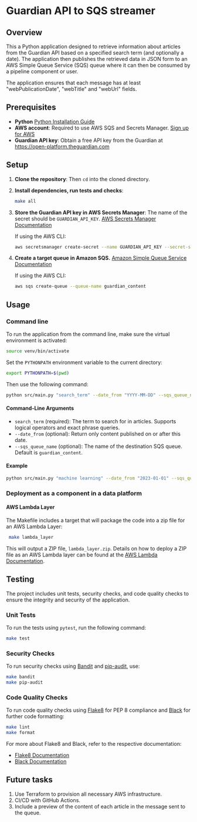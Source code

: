 # Guardian API to SQS streamer

## Overview
This a Python application designed to retrieve information about articles from the Guardian API based on a specified search term (and optionally a date). The application then publishes the retrieved data in JSON form to an AWS Simple Queue Service (SQS) queue where it can then be consumed by a pipeline component or user.

The application ensures that each message has at least "webPublicationDate", "webTitle" and "webUrl" fields.


## Prerequisites
- **Python** [Python Installation Guide](https://www.python.org/downloads/)
- **AWS account**: Required to use AWS SQS and Secrets Manager. [Sign up for AWS](https://aws.amazon.com/)
- **Guardian API key**: Obtain a free API key from the Guardian at https://open-platform.theguardian.com


## Setup
1. **Clone the repository**:
   Then `cd` into the cloned directory.
2. **Install dependencies, run tests and checks**:
   ```sh
   make all
   ```
3. **Store the Guardian API key in AWS Secrets Manager**:
   The name of the secret should be `GUARDIAN_API_KEY`. [AWS Secrets Manager Documentation](https://docs.aws.amazon.com/secretsmanager/)

   If using the AWS CLI:
   ```sh
   aws secretsmanager create-secret --name GUARDIAN_API_KEY --secret-string "your-api-key-here"
   ```
4. **Create a target queue in Amazon SQS.**
   [Amazon Simple Queue Service Documentation](https://docs.aws.amazon.com/sqs/)

   If using the AWS CLI:
   ```sh
   aws sqs create-queue --queue-name guardian_content
   ```



## Usage
### Command line
To run the application from the command line, make sure the virtual environment is activated:
```sh
source venv/bin/activate
```

Set the `PYTHONPATH` environment variable to the current directory:
```sh
export PYTHONPATH=$(pwd)
```

Then use the following command:
```sh
python src/main.py "search_term" --date_from "YYYY-MM-DD" --sqs_queue_name "queue_name"
```

#### Command-Line Arguments
- `search_term` (required): The term to search for in articles. Supports logical operators and exact phrase queries.
- `--date_from` (optional): Return only content published on or after this date.
- `--sqs_queue_name` (optional): The name of the destination SQS queue. Default is `guardian_content`.

#### Example
```sh
python src/main.py "machine learning" --date_from "2023-01-01" --sqs_queue_name "guardian_content"
```


### Deployment as a component in a data platform
#### AWS Lambda Layer
The Makefile includes a target that will package the code into a zip file for an AWS Lambda Layer:
  ```sh
   make lambda_layer
   ```

This will output a ZIP file, `lambda_layer.zip`. Details on how to deploy a ZIP file as an AWS Lambda layer can be found at the [AWS Lambda Documentation](https://docs.aws.amazon.com/lambda/latest/dg/creating-deleting-layers.html).


## Testing

The project includes unit tests, security checks, and code quality checks to ensure the integrity and security of the application.

### Unit Tests
To run the tests using `pytest`, run the following command:
```sh
make test
```

### Security Checks

To run security checks using [Bandit](https://bandit.readthedocs.io/en/latest/) and [pip-audit](https://pypi.org/project/pip-audit/), use:
```sh
make bandit
make pip-audit
```

### Code Quality Checks

To run code quality checks using [Flake8](https://flake8.pycqa.org/) for PEP 8 compliance and [Black](https://black.readthedocs.io/en/stable/) for further code formatting:
```sh
make lint
make format
```

For more about Flake8 and Black, refer to the respective documentation:
- [Flake8 Documentation](https://flake8.pycqa.org/)
- [Black Documentation](https://black.readthedocs.io/en/stable/)

## Future tasks
1. Use Terraform to provision all necessary AWS infrastructure.
2. CI/CD with GitHub Actions.
3. Include a preview of the content of each article in the message sent to the queue.